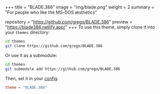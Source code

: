 +++
title = "BLADE.386"
image = "img/blade.png"
weight = 2
summary = "For people who like the MS-DOS æsthetics"

repository = "https://github.com/grego/BLADE.386"
preview = "https://blade386.netlify.app/"
+++
To use this theme, simply clone it into your <code>themes</code> directory:
```sh
cd themes
git clone https://github.com/grego/BLADE.386
```

Or use it as a submodule:
```sh
cd themes
git submodule add https://github.com/grego/BLADE.386
```

Then, set it in your [config](/config.html).
```toml
theme = "BLADE.386"
```
